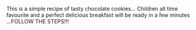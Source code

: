 This is a simple recipe of tasty chocolate cookies...
Children all time favourite and a perfect delicious breakfast will be ready in a few minutes ...FOLLOW THE STEPS!!!